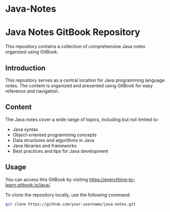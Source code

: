# Java-Notes
# Java Notes GitBook Repository

This repository contains a collection of comprehensive Java notes organized using GitBook.

## Introduction

This repository serves as a central location for Java programming language notes. The content is organized and presented using GitBook for easy reference and navigation.

## Content

The Java notes cover a wide range of topics, including but not limited to:
- Java syntax
- Object-oriented programming concepts
- Data structures and algorithms in Java
- Java libraries and frameworks
- Best practices and tips for Java development

## Usage

You can access this GitBook by visiting https://everything-to-learn.gitbook.io/java/.

To clone the repository locally, use the following command:

```bash
git clone https://github.com/your-username/java-notes.git
